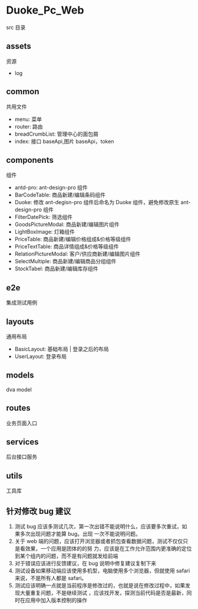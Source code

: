# Duoke_Pc_Web

src 目录

## assets

资源

* log

## common

共用文件

* menu: 菜单
* router: 路由
* breadCrumbList: 管理中心的面包屑
* index: 接口 baseApi,图片 baseApi，token

## components

组件

* antd-pro: ant-design-pro 组件
* BarCodeTable: 商品新建/编辑条码组件
* Duoke: 修改 ant-degisn-pro 组件后命名为 Duoke 组件，避免修改原生 ant-design-pro 组件
* FilterDatePick: 筛选组件
* GoodsPictureModal: 商品新建/编辑图片组件
* LightBoxImage: 灯箱组件
* PriceTable: 商品新建/编辑价格组成&价格等级组件
* PriceTextTable: 商品详情组成&价格等级组件
* RelationPictureModal: 客户/供应商新建/编辑图片组件
* SelectMultiple: 商品新建/编辑商品分组组件
* StockTabel: 商品新建/编辑库存组件

## e2e

集成测试用例

## layouts

通用布局

* BasicLayout: 基础布局 | 登录之后的布局
* UserLayout: 登录布局

## models

dva model

## routes

业务页面入口

## services

后台接口服务

## utils

工具库

## 针对修改 bug 建议

1. 测试 bug 应该多测试几次，第一次出错不能说明什么，应该要多次重试，如果多次出现问题才能算 bug。出现
   一次不能说明问题。
2. 关于 web 端的问题，应该打开浏览器或者抓包查看数据问题，测试不仅仅只是看效果，一个应用是团体的的努
   力，应该是在工作允许范围内更准确的定位到某个组内的问题，而不是有问题就发给前端
3. 对于错误应该进行反馈建议，在 bug 说明中修复建议复制下来
4. 测试设备如果移动端应该使用多机型，电脑使用多个浏览器，但就使用 safari 来说，不是所有人都是
   safari。
5. 测试应该明确一点就是当前程序是修改过的，也就是说在修改过程中，如果发现大量重复问题，不是继续测试
   ，应该找开发，探测当前代码是否是最新，同时在应用中加入版本控制的操作
